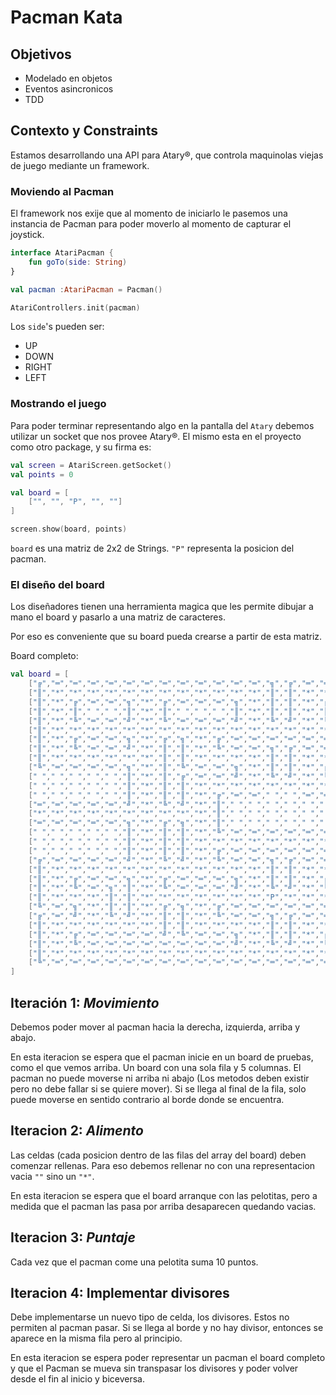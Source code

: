 # Pacman Kata

## Objetivos
- Modelado en objetos
- Eventos asincronicos
- TDD

## Contexto y Constraints

Estamos desarrollando una API para Atary®, que controla maquinolas viejas de juego
mediante un framework.
 
### Moviendo al Pacman 

El framework nos exije que al momento de iniciarlo le pasemos una instancia de Pacman
para poder moverlo al momento de capturar el joystick.

```kotlin
interface AtariPacman {
    fun goTo(side: String)
}

val pacman :AtariPacman = Pacman()

AtariControllers.init(pacman)
``` 
Los `side`'s pueden ser:
- UP
- DOWN
- RIGHT
- LEFT

### Mostrando el juego

Para poder terminar representando algo en la pantalla del `Atary` debemos utilizar un
socket que nos provee Atary®. El mismo esta en el proyecto como otro package, y su firma
es:

```kotlin
val screen = AtariScreen.getSocket()
val points = 0

val board = [
    ["", "", "P", "", ""]
]

screen.show(board, points)
```

`board` es una matriz de 2x2 de Strings. `"P"` representa la posicion del pacman.

### El diseño del board

Los diseñadores tienen una herramienta magica que les permite dibujar a mano el board
y pasarlo a una matriz de caracteres.

Por eso es conveniente que su board pueda crearse a partir de esta matriz.

Board completo:

```kotlin
val board = [
    ["╔","═","═","═","═","═","═","═","═","═","═","═","═","╗","╔","═","═","═","═","═","═","═","═","═","═","═","═","╗"],
    ["║","*","*","*","*","*","*","*","*","*","*","*","*","║","║","*","*","*","*","*","*","*","*","*","*","*","*","║"],
    ["║","*","╔","═","═","╗","*","╔","═","═","═","╗","*","║","║","*","╔","═","═","═","╗","*","╔","═","═","╗","*","║"],
    ["║","*","║"," "," ","║","*","║"," "," "," ","║","*","║","║","*","║"," "," "," ","║","*","║"," "," ","║","*","║"],
    ["║","*","╚","═","═","╝","*","╚","═","═","═","╝","*","╚","╝","*","╚","═","═","═","╝","*","╚","═","═","╝","*","║"],
    ["║","*","*","*","*","*","*","*","*","*","*","*","*","*","*","*","*","*","*","*","*","*","*","*","*","*","*","║"],
    ["║","*","╔","═","═","╗","*","╔","╗","*","╔","═","═","═","═","═","═","╗","*","╔","╗","*","╔","═","═","╗","*","║"],
    ["║","*","╚","═","═","╝","*","║","║","*","╚","═","═","╗","╔","═","═","╝","*","║","║","*","╚","═","═","╝","*","║"],
    ["║","*","*","*","*","*","*","║","║","*","*","*","*","║","║","*","*","*","*","║","║","*","*","*","*","*","*","║"],
    ["╚","═","═","═","═","╗","*","║","╚","═","═","╗","*","║","║","*","╔","═","═","╝","║","*","╔","═","═","═","═","╝"],
    [" "," "," "," "," ","║","*","║","╔","═","═","╝","*","╚","╝","*","╚","═","═","╗","║","*","║"],
    [" "," "," "," "," ","║","*","║","║","*","*","*","*","*","*","*","*","*","*","║","║","*","║"],
    [" "," "," "," "," ","║","*","║","║","*","╔","═","═"," "," ","═","═","╗","*","║","║","*","║"],
    ["═","═","═","═","═","╝","*","╚","╝","*","║"," "," "," "," "," "," ","║","*","╚","╝","*","╚","═","═","═","═","═"],
    ["*","*","*","*","*","*","*","*","*","*","║"," "," "," "," "," "," ","║","*","*","*","*","*","*","*","*","*","*"],
    ["═","═","═","═","═","╗","*","╔","╗","*","║"," "," "," "," "," "," ","║","*","╔","╗","*","╔","═","═","═","═","═"],
    [" "," "," "," "," ","║","*","║","║","*","╚","═","═","═","═","═","═","╝","*","║","║","*","║"],
    [" "," "," "," "," ","║","*","║","║","*","*","*","*","*","*","*","*","*","*","║","║","*","║"],
    [" "," "," "," "," ","║","*","║","║","*","╔","═","═","═","═","═","═","╗","*","║","║","*","║"],
    ["╔","═","═","═","═","╝","*","╚","╝","*","╚","═","═","╗","╔","═","═","╝","*","╚","╝","*","╚","═","═","═","═","╗"],
    ["║","*","*","*","*","*","*","*","*","*","*","*","*","║","║","*","*","*","*","*","*","*","*","*","*","*","*","║"],
    ["║","*","╔","═","═","╗","*","╔","═","═","═","╗","*","║","║","*","╔","═","═","═","╗","*","╔","═","═","╗","*","║"],
    ["║","*","╚","═","╗","║","*","╚","═","═","═","╝","*","╚","╝","*","╚","═","═","═","╝","*","║","╔","═","╝","*","║"],
    ["║","*","*","*","║","║","*","*","*","*","*","*","*","P","*","*","*","*","*","*","*","*","║","║","*","*","*","║"],
    ["╚","═","╗","*","║","║","*","╔","╗","*","╔","═","═","═","═","═","═","╗","*","╔","╗","*","║","║","*","╔","═","╝"],
    ["╔","═","╝","*","╚","╝","*","║","║","*","╚","═","═","╗","╔","═","═","╝","*","║","║","*","╚","╝","*","╚","═","╗"],
    ["║","*","*","*","*","*","*","║","║","*","*","*","*","║","║","*","*","*","*","║","║","*","*","*","*","*","*","║"],
    ["║","*","╔","═","═","═","═","╝","╚","═","═","╗","*","║","║","*","╔","═","═","╝","╚","═","═","═","═","╗","*","║"],
    ["║","*","╚","═","═","═","═","═","═","═","═","╝","*","╚","╝","*","╚","═","═","═","═","═","═","═","═","╝","*","║"],
    ["║","*","*","*","*","*","*","*","*","*","*","*","*","*","*","*","*","*","*","*","*","*","*","*","*","*","*","║"],
    ["╚","═","═","═","═","═","═","═","═","═","═","═","═","═","═","═","═","═","═","═","═","═","═","═","═","═","═","╝"," "]
]
```

## Iteración 1: _Movimiento_

Debemos poder mover al pacman hacia la derecha, izquierda, arriba y abajo.

En esta iteracion se espera que el pacman inicie en un board de pruebas, como el que 
vemos arriba. Un board con una sola fila y 5 columnas. El pacman no puede moverse ni
arriba ni abajo (Los metodos deben existir pero no debe fallar si se quiere mover).
Si se llega al final de la fila, solo puede moverse en sentido contrario al borde donde
se encuentra. 

## Iteracion 2: _Alimento_

Las celdas (cada posicion dentro de las filas del array del board) deben comenzar
rellenas. Para eso debemos rellenar no con una representacion vacia `""` sino un `"*"`.

En esta iteracion se espera que el board arranque con las pelotitas, pero a medida que 
el pacman las pasa por arriba desaparecen quedando vacias.

## Iteracion 3: _Puntaje_

Cada vez que el pacman come una pelotita suma 10 puntos.

## Iteracion 4: Implementar divisores

Debe implementarse un nuevo tipo de celda, los divisores. Estos no permiten al pacman
pasar. Si se llega al borde y no hay divisor, entonces se aparece en la misma fila pero
al principio.

En esta iteracion se espera poder representar un pacman el board completo y que el Pacman se
mueva sin transpasar los divisores y poder volver desde el fin al inicio y biceversa.
